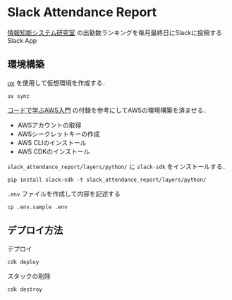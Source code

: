 # Slack Attendance Report

[情報知能システム研究室][CIS] の出勤数ランキングを毎月最終日にSlackに投稿するSlack App

## 環境構築

[uv][uv] を使用して仮想環境を作成する．

```
uv sync
```

[コードで学ぶAWS入門][labc] の付録を参考にしてAWSの環境構築を済ませる．

- AWSアカウントの取得
- AWSシークレットキーの作成
- AWS CLIのインストール
- AWS CDKのインストール

`slack_attendance_report/layers/python/` に `slack-sdk` をインストールする．

```
pip install slack-sdk -t slack_attendance_report/layers/python/
```

`.env` ファイルを作成して内容を記述する

```
cp .env.sample .env
```

## デプロイ方法

デプロイ

```
cdk deploy
```

スタックの削除

```
cdk destroy
```

[uv]: https://docs.astral.sh/uv/
[CIS]: https://vega.is.kit.ac.jp/
[labc]: https://tomomano.github.io/learn-aws-by-coding/
